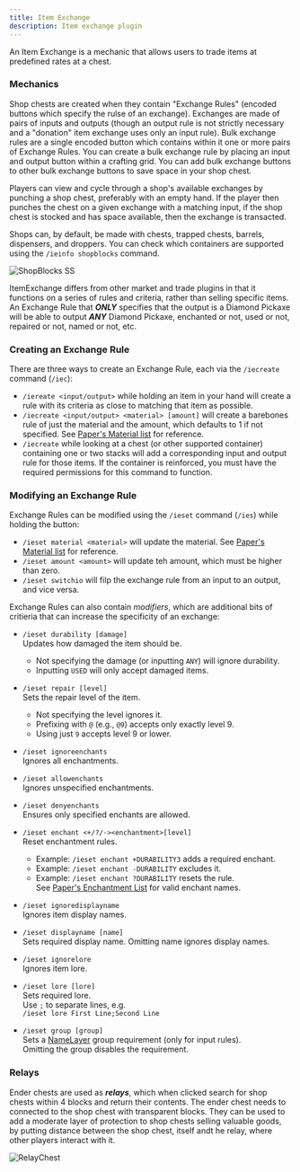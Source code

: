 ```yaml
---
title: Item Exchange
description: Item exchange plugin
---
```

An Item Exchange is a mechanic that allows users to trade items at predefined rates at a chest.

### Mechanics
Shop chests are created when they contain "Exchange Rules" (encoded buttons which specify the rulse of an exchange). Exchanges are made of pairs of inputs and outputs (though an output rule is not strictly necessary and a "donation" item exchange uses only an input rule). Bulk exchange rules are a single encoded button which contains within it one or more pairs of Exchange Rules. You can create a bulk exchange rule by placing an input and output button within a crafting grid. You can add bulk exchange buttons to other bulk exchange buttons to save space in your shop chest.

Players can view and cycle through a shop's available exchanges by punching a shop chest, preferably with an empty hand. If the player then punches the chest on a given exchange with a matching input, if the shop chest is stocked and has space available, then the exchange is transacted. 

Shops can, by default, be made with chests, trapped chests, barrels, dispensers, and droppers. You can check which containers are supported using the `/ieinfo shopblocks` command.

![ShopBlocks SS](https://github.com/user-attachments/assets/0c4830ae-0af9-4b37-be15-2243dbcbd2f7)

ItemExchange differs from other market and trade plugins in that it functions on a series of rules and criteria, rather than selling specific items. An Exchange Rule that ***ONLY*** specifies that the output is a Diamond Pickaxe will be able to output ***ANY*** Diamond Pickaxe, enchanted or not, used or not, repaired or not, named or not, etc. 

### Creating an Exchange Rule
There are three ways to create an Exchange Rule, each via the `/iecreate` command (`/iec`):

- `/iereate <input/output>` while holding an item in your hand will create a rule with its criteria as close to matching that item as possible.
- `/iecreate <input/output> <material> [amount]` will create a barebones rule of just the material and the amount, which defaults to 1 if not specified. See [Paper's Material list](https://jd.papermc.io/paper/1.21.5/org/bukkit/Material.html) for reference.
- `/iecreate` while looking at a chest (or other supported container) containing one or two stacks will add a corresponding input and output rule for those items. If the container is reinforced, you must have the required permissions for this command to function.

### Modifying an Exchange Rule

Exchange Rules can be modified using the `/ieset` command (`/ies`) while holding the button:
- `/ieset material <material>` will update the material. See [Paper's Material list](https://jd.papermc.io/paper/1.21.5/org/bukkit/Material.html) for reference.
- `/ieset amount <amount>` will update teh amount, which must be higher than zero.
- `/ieset switchio` will filp the exchange rule from an input to an output, and vice versa.

Exchange Rules can also contain *modifiers*, which are additional bits of critieria that can increase the specificity of an exchange:

- ```/ieset durability [damage]```  
  Updates how damaged the item should be.  
  - Not specifying the damage (or inputting `ANY`) will ignore durability.
  - Inputting `USED` will only accept damaged items.

- ```/ieset repair [level]```  
  Sets the repair level of the item.  
  - Not specifying the level ignores it.
  - Prefixing with `@` (e.g., `@9`) accepts only exactly level 9.
  - Using just `9` accepts level 9 or lower.

- ```/ieset ignoreenchants```  
  Ignores all enchantments.

- ```/ieset allowenchants```  
  Ignores unspecified enchantments.

- ```/ieset denyenchants```  
  Ensures only specified enchants are allowed.

- ```/ieset enchant <+/?/-><enchantment>[level]```  
  Reset enchantment rules.  
  - Example: `/ieset enchant +DURABILITY3` adds a required enchant.
  - Example: `/ieset enchant -DURABILITY` excludes it.
  - Example: `/ieset enchant ?DURABILITY` resets the rule.  
  See [Paper's Enchantment List](https://jd.papermc.io/paper/1.21.5/org/bukkit/enchantments/Enchantment.html) for valid enchant names.

- ```/ieset ignoredisplayname```  
  Ignores item display names.

- ```/ieset displayname [name]```  
  Sets required display name. Omitting name ignores display names.

- ```/ieset ignorelore```  
  Ignores item lore.

- ```/ieset lore [lore]```  
  Sets required lore.  
  Use `;` to separate lines, e.g.  
  ```/ieset lore First Line;Second Line```

- ```/ieset group [group]```  
  Sets a [NameLayer](https://civmc.net/wiki/plugins/essential/namelayer.html) group requirement (only for input rules).  
  Omitting the group disables the requirement.

### Relays

Ender chests are used as ***relays***, which when clicked search for shop chests within 4 blocks and return their contents. The ender chest needs to connected to the shop chest with transparent blocks. They can be used to add a moderate layer of protection to shop chests selling valuable goods, by putting distance between the shop chest, itself andt he relay, where other players interact with it.


![RelayChest](https://github.com/user-attachments/assets/ec4b0a76-2160-4850-b283-6047fb781194)
